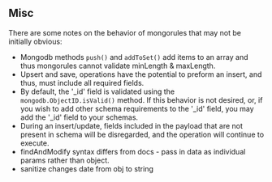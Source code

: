 ## Misc
There are some notes on the behavior of mongorules that may not be initially obvious:

- Mongodb methods `push()` and `addToSet()` add items to an array and thus mongorules cannot validate minLength & maxLength.
- Upsert and save, operations have the potential to preform an insert, and thus, must include all required fields.
- By default, the '\_id' field is validated using the `mongodb.ObjectID.isValid()` method. If this behavior is not desired, or, if you wish to add other schema requirements to the '\_id' field, you may add the '\_id' field to your schemas.
- During an insert/update, fields included in the payload that are not present in schema will be disregarded, and the operation will continue to execute.
- findAndModify syntax differs from docs - pass in data as individual params rather than object.
- sanitize changes date from obj to string
